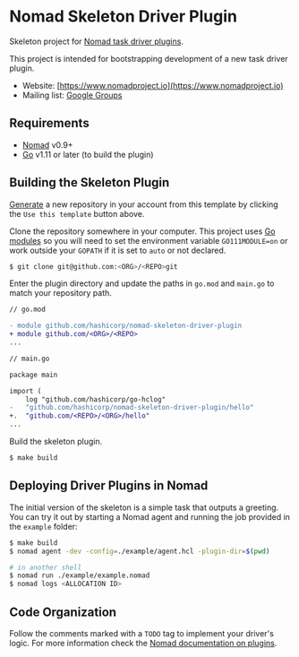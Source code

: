 Nomad Skeleton Driver Plugin
==========

Skeleton project for
[Nomad task driver plugins](https://www.nomadproject.io/docs/drivers/index.html).

This project is intended for bootstrapping development of a new task driver
plugin.

- Website: [https://www.nomadproject.io](https://www.nomadproject.io)
- Mailing list: [Google Groups](http://groups.google.com/group/nomad-tool)

Requirements
-------------------

- [Nomad](https://www.nomadproject.io/downloads.html) v0.9+
- [Go](https://golang.org/doc/install) v1.11 or later (to build the plugin)

Building the Skeleton Plugin
-------------------

[Generate](https://github.com/hashicorp/nomad-skeleton-driver-plugin/generate)
a new repository in your account from this template by clicking the `Use this
template` button above.

Clone the repository somewhere in your computer. This project uses
[Go modules](https://blog.golang.org/using-go-modules) so you will need to set
the environment variable `GO111MODULE=on` or work outside your `GOPATH` if it
is set to `auto` or not declared.

```sh
$ git clone git@github.com:<ORG>/<REPO>git
```

Enter the plugin directory and update the paths in `go.mod` and `main.go` to
match your repository path.

```diff
// go.mod

- module github.com/hashicorp/nomad-skeleton-driver-plugin
+ module github.com/<ORG>/<REPO>
...
```

```diff
// main.go

package main

import (
    log "github.com/hashicorp/go-hclog"
-   "github.com/hashicorp/nomad-skeleton-driver-plugin/hello"
+.  "github.com/<REPO>/<ORG>/hello"
...

```

Build the skeleton plugin.

```sh
$ make build
```

## Deploying Driver Plugins in Nomad

The initial version of the skeleton is a simple task that outputs a greeting.
You can try it out by starting a Nomad agent and running the job provided in
the `example` folder:

```sh
$ make build
$ nomad agent -dev -config=./example/agent.hcl -plugin-dir=$(pwd)

# in another shell
$ nomad run ./example/example.nomad
$ nomad logs <ALLOCATION ID>
```

Code Organization
-------------------
Follow the comments marked with a `TODO` tag to implement your driver's logic.
For more information check the
[Nomad documentation on plugins](https://www.nomadproject.io/docs/internals/plugins/index.html).
